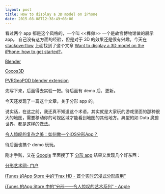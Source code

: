 ```yaml
---
layout: post
title: How to display a 3D model on iPhone
date: 2015-08-08T12:38:49+08:00
---
```

看过两个 app 都是这个风格的，一个叫 <<榫卯>> 一个是故宫博物馆做的展示 app。 自己没有这方面的经验，但是对于 3D 的效果还是很有兴趣。今天在 [stackoverflow](http://stackoverflow.com) 上面找到了这个文章 [Want to display a 3D model on the iPhone: how to get started?](http://stackoverflow.com/questions/413919/want-to-display-a-3d-model-on-the-iphone-how-to-get-started)。

[Blender](http://www.blender.org/)

[Cocos3D](http://brenwill.com/cocos3d/)

[PVRGeoPOD blender extension](http://www.imgtec.com/powervr/insider/sdkdownloads/index.asp)

先写下来，后面得去实验一把。待后面有 demo 后，更新。

今天还发现了一篇这个文章，关于分形 app 的。

说实话，在这之前，我还真不知道这个术语，其实就是大家玩的游戏里面的那种很大的地图，需要移动你的可视区域才能看到地图的其他地方。典型的如 Dota 魔兽世界，都是这样的做法。

[令人惊叹的复杂之美：如何做一个iOS分形App？](http://www.csdn.net/article/2015-08-05/2825382/2)

待后面也搞个 demo 玩玩。

刚才手贱，又在 [Google](http://google.com) 里面搜了下 [分形 app](https://www.google.com/webhp?sourceid=chrome-instant&ion=1&espv=2&es_th=1&ie=UTF-8#es_th=1&q=%E5%88%86%E5%BD%A2%20app) 结果又发现几个好东西：

[分形艺术网- 门户](http://www.fxysw.com/portal.php)

[iTunes 的App Store 中的“Frax HD - 首个实时沉浸式分形应用”](https://itunes.apple.com/cn/app/frax-hd-shou-ge-shi-shi-chen/id529646208?mt=8)

[iTunes 的App Store 中的“分形——令人惊叹的艺术系列” - Apple](https://itunes.apple.com/cn/app/fen-xing-ling-ren-jing-tan/id391130201?mt=8)
